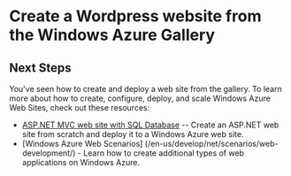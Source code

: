 <properties linkid="dev-net-tutorials-website-from-gallery" urlDisplayName="Website from Gallery" headerExpose="" pageTitle="Website from Gallery - PHP - Develop" metaKeywords="" footerExpose="" metaDescription="" umbracoNaviHide="0" disqusComments="1" />

# Create a Wordpress website from the Windows Azure Gallery 

<div chunk="../../../Shared/Chunks/website-from-gallery.md" />

<h2><a name="nextsteps"></a>Next Steps</h2>
You've seen how to create and deploy a web site from the gallery. To learn more about how to create, configure, deploy, and scale Windows Azure Web Sites, check out these resources:

- [ASP.NET MVC web site with SQL Database](/en-us/develop/net/tutorials/website-with-sql-database) -- Create an ASP.NET web site from scratch and deploy it to a Windows Azure web site.
- [Windows Azure Web Scenarios] (/en-us/develop/net/scenarios/web-development/) - Learn how to create additional types of web applications on Windows Azure.

